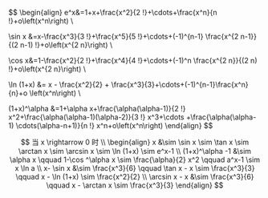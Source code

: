 
$$
\begin{align}
e^x&=1+x+\frac{x^2}{2 !}+\cdots+\frac{x^n}{n !}+o\left(x^n\right) \\

\sin x &=x-\frac{x^3}{3 !}+\frac{x^5}{5 !}+\cdots+(-1)^{n-1} \frac{x^{2 n-1}}{(2 n-1) !}+o\left(x^{2 n}\right) \\

\cos x&=1-\frac{x^2}{2 !}+\frac{x^4}{4 !}+\cdots+(-1)^n \frac{x^{2 n}}{(2 n) !}+o\left(x^{2 n}\right) \\

\ln (1+x) &= x - \frac{x^2}{2} + \frac{x^3}{3}+\cdots+(-1)^{n-1}\frac{x^n}{n}+o \left(x^n\right) \\

(1+x)^\alpha &=1+\alpha x+\frac{\alpha(\alpha-1)}{2 !} x^2+\frac{\alpha(\alpha-1)(\alpha-2)}{3 !} x^3+\cdots +\frac{\alpha(\alpha-1) \cdots(\alpha-n+1)}{n !} x^n+o\left(x^n\right)
\end{align}
$$


$$
当 x \rightarrow 0 时 \\
\begin{align}
x &\sim \sin x \sim \tan x \sim \arctan x \sim \arcsin x \sim \ln (1+x) \sim e^x-1 \\
(1+x)^\alpha -1 &\sim \alpha x \qquad 1-\cos ^\alpha x \sim \frac{\alpha}{2} x^2 \qquad a^x-1 \sim x \ln a \\
x- \sin x &\sim \frac{x^3}{6} \qquad \tan x - x \sim \frac{x^3}{3} \qquad x - \ln (1+x) \sim \frac{x^2}{2} \\
\arcsin x - x &\sim \frac{x^3}{6} \qquad x - \arctan x \sim \frac{x^3}{3}
\end{align}
$$
